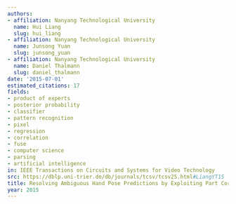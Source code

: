 ```yaml
---
authors:
- affiliation: Nanyang Technological University
  name: Hui Liang
  slug: hui_liang
- affiliation: Nanyang Technological University
  name: Junsong Yuan
  slug: junsong_yuan
- affiliation: Nanyang Technological University
  name: Daniel Thalmann
  slug: daniel_thalmann
date: '2015-07-01'
estimated_citations: 17
fields:
- product of experts
- posterior probability
- classifier
- pattern recognition
- pixel
- regression
- correlation
- fuse
- computer science
- parsing
- artificial intelligence
in: IEEE Transactions on Circuits and Systems for Video Technology
src: https://dblp.uni-trier.de/db/journals/tcsv/tcsv25.html#LiangYT15
title: Resolving Ambiguous Hand Pose Predictions by Exploiting Part Correlations
year: 2015
---
```

